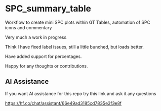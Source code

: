 # SPC_summary_table
Workflow to create mini SPC plots within GT Tables,  automation of SPC icons and commentary

Very much a work in progress. 

Think I have fixed label issues, still a little bunched, but loads better.

Have added support for percentages.

Happy for any thoughts or contributions.

##  AI Assistance

If you want AI assistance for this repo try this link and ask it any questions

https://hf.co/chat/assistant/66e49ad3185cd7835e3f3e8f
